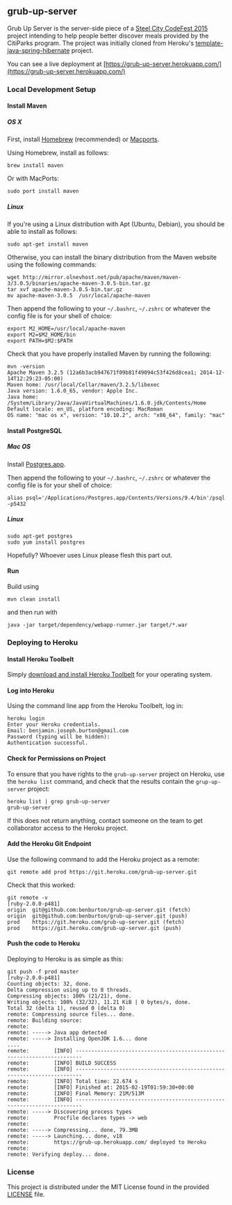 ## grub-up-server

Grub Up Server is the server-side piece of a [Steel City CodeFest 2015](http://steelcitycodefest.org/) project intending
to help people better discover meals provided by the CitiParks program. The project was initially cloned from Heroku's
[template-java-spring-hibernate](https://github.com/heroku/template-java-spring-hibernate) project.

You can see a live deployment at [https://grub-up-server.herokuapp.com/](https://grub-up-server.herokuapp.com/)

### Local Development Setup

#### Install Maven

##### OS X

First, install [Homebrew](http://brew.sh/) (recommended) or [Macports](https://www.macports.org/).

Using Homebrew, install as follows:

    brew install maven

Or with MacPorts:

    sudo port install maven


##### Linux

If you're using a Linux distribution with Apt (Ubuntu, Debian), you should be able to install as follows:

    sudo apt-get install maven

Otherwise, you can install the binary distribution from the Maven website using the following commands:

    wget http://mirror.olnevhost.net/pub/apache/maven/maven-3/3.0.5/binaries/apache-maven-3.0.5-bin.tar.gz
    tar xvf apache-maven-3.0.5-bin.tar.gz
    mv apache-maven-3.0.5  /usr/local/apache-maven

Then append the following to your `~/.bashrc`, `~/.zshrc` or whatever the config file is for your shell of choice:

    export M2_HOME=/usr/local/apache-maven
    export M2=$M2_HOME/bin
    export PATH=$M2:$PATH

Check that you have properly installed Maven by running the following:

    mvn -version
    Apache Maven 3.2.5 (12a6b3acb947671f09b81f49094c53f426d8cea1; 2014-12-14T12:29:23-05:00)
    Maven home: /usr/local/Cellar/maven/3.2.5/libexec
    Java version: 1.6.0_65, vendor: Apple Inc.
    Java home: /System/Library/Java/JavaVirtualMachines/1.6.0.jdk/Contents/Home
    Default locale: en_US, platform encoding: MacRoman
    OS name: "mac os x", version: "10.10.2", arch: "x86_64", family: "mac"


#### Install PostgreSQL

##### Mac OS

Install [Postgres.app](http://postgresapp.com/).

Then append the following to your `~/.bashrc`, `~/.zshrc` or whatever the config file is for your shell of choice:

    alias psql='/Applications/Postgres.app/Contents/Versions/9.4/bin'/psql -p5432

##### Linux

    sudo apt-get postgres
    sudo yum install postgres

Hopefully? Whoever uses Linux please flesh this part out.

#### Run

Build using

    mvn clean install

and then run with

    java -jar target/dependency/webapp-runner.jar target/*.war


### Deploying to Heroku

#### Install Heroku Toolbelt

Simply [download and install Heroku Toolbelt](https://toolbelt.heroku.com/) for your operating system.

#### Log into Heroku

Using the command line app from the Heroku Toolbelt, log in:

    heroku login
    Enter your Heroku credentials.
    Email: benjamin.joseph.burton@gmail.com
    Password (typing will be hidden):
    Authentication successful.

#### Check for Permissions on Project

To ensure that you have rights to the `grub-up-server` project on Heroku, use the `heroku list` command, and check that
the results contain the `grup-up-server` project:

    heroku list | grep grub-up-server
    grub-up-server

If this does not return anything, contact someone on the team to get collaborator access to the Heroku project.

#### Add the Heroku Git Endpoint

Use the following command to add the Heroku project as a remote:

    git remote add prod https://git.heroku.com/grub-up-server.git

Check that this worked:

    git remote -v                                                                                                                                                                                   [ruby-2.0.0-p481]
    origin	git@github.com:benburton/grub-up-server.git (fetch)
    origin	git@github.com:benburton/grub-up-server.git (push)
    prod	https://git.heroku.com/grub-up-server.git (fetch)
    prod	https://git.heroku.com/grub-up-server.git (push)

#### Push the code to Heroku

Deploying to Heroku is as simple as this:

    git push -f prod master                                                                                                                                                                          [ruby-2.0.0-p481]
    Counting objects: 32, done.
    Delta compression using up to 8 threads.
    Compressing objects: 100% (21/21), done.
    Writing objects: 100% (32/32), 11.21 KiB | 0 bytes/s, done.
    Total 32 (delta 1), reused 0 (delta 0)
    remote: Compressing source files... done.
    remote: Building source:
    remote:
    remote: -----> Java app detected
    remote: -----> Installing OpenJDK 1.6... done
    ....
    remote:        [INFO] ------------------------------------------------------------------------
    remote:        [INFO] BUILD SUCCESS
    remote:        [INFO] ------------------------------------------------------------------------
    remote:        [INFO] Total time: 22.674 s
    remote:        [INFO] Finished at: 2015-02-19T01:59:30+00:00
    remote:        [INFO] Final Memory: 21M/513M
    remote:        [INFO] ------------------------------------------------------------------------
    remote: -----> Discovering process types
    remote:        Procfile declares types -> web
    remote:
    remote: -----> Compressing... done, 79.3MB
    remote: -----> Launching... done, v18
    remote:        https://grub-up.herokuapp.com/ deployed to Heroku
    remote:
    remote: Verifying deploy... done.


### License

This project is distributed under the MIT License found in the provided [LICENSE](/LICENSE) file.
